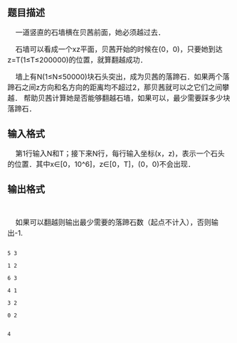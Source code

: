 ## 题目描述

<div>
 <span style="font-size: medium">    一道竖直的石墙横在贝茜前面，她必须越过去．</span>
</div>
<div>
 <span style="font-size: medium">    石墙可以看成一个xz平面，贝茜开始的时候在(0，0)，只要她到达z=T(1≤T≤200000)的位置，就算翻越成功．</span>
</div>
<div>
 <span style="font-size: medium">    墙上有N(1≤N≤50000)块石头突出，成为贝茜的落蹄石．如果两个落蹄石之间z方向和名方向的距离均不超过2，那贝茜就可以之它们之间攀越． 帮助贝茜计算她是否能够翻越石墙，如果可以，最少需要踩多少块落蹄石．</span>
</div>

## 输入格式

<div>
 <span style="font-size: medium">    第1行输入N和T；接下来N行，每行输入坐标(x，z)，表示一个石头的位置．其中x∈[0，10^6]，z∈[0，T]，(0，0)不会出现．</span>
</div>

## 输出格式

<div>
  
</div>
<div>
 <span style="font-size: medium">    如果可以翻越则输出最少需要的落蹄石数（起点不计入），否则输出-1.</span>
</div>

```input1
5 3
1 2
6 3
4 1
3 2
0 2
```
```output1
4
```
